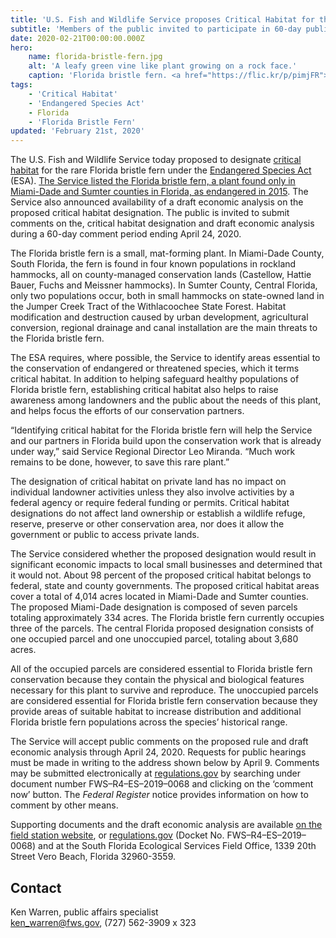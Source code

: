 ```yaml
---
title: 'U.S. Fish and Wildlife Service proposes Critical Habitat for the endangered Florida bristle fern'
subtitle: 'Members of the public invited to participate in 60-day public comment period'
date: 2020-02-21T00:00:00.000Z
hero:
    name: florida-bristle-fern.jpg
    alt: 'A leafy green vine like plant growing on a rock face.'
    caption: 'Florida bristle fern. <a href="https://flic.kr/p/pimjFR">Photo</a> by Keith Bradley.'
tags:
    - 'Critical Habitat'
    - 'Endangered Species Act'
    - Florida
    - 'Florida Bristle Fern'
updated: 'February 21st, 2020'
---
```


The U.S. Fish and Wildlife Service today proposed to designate [critical habitat](/endangered-species-act/critical-habitat) for the rare Florida bristle fern under the [Endangered Species Act](/endangered-species-act) (ESA). [The Service listed the Florida bristle fern, a plant found only in Miami-Dade and Sumter counties in Florida, as endangered in 2015](/news/2015/10/service-to-list-florida-bristle-fern-as-endangered/). The Service also announced availability of a draft economic analysis on the proposed critical habitat designation. The public is invited to submit comments on the, critical habitat designation and draft economic analysis during a 60-day comment period ending April 24, 2020.

The Florida bristle fern is a small, mat-forming plant. In Miami-Dade County, South Florida, the fern is found in four known populations in rockland hammocks, all on county-managed conservation lands (Castellow, Hattie Bauer, Fuchs and Meissner hammocks). In Sumter County, Central Florida, only two populations occur, both in small hammocks on state-owned land in the Jumper Creek Tract of the Withlacoochee State Forest. Habitat modification and destruction caused by urban development, agricultural conversion, regional drainage and canal installation are the main threats to the Florida bristle fern.

The ESA requires, where possible, the Service to identify areas essential to the conservation of endangered or threatened species, which it terms critical habitat. In addition to helping safeguard healthy populations of Florida bristle fern, establishing critical habitat also helps to raise awareness among landowners and the public about the needs of this plant, and helps focus the efforts of our conservation partners.

“Identifying critical habitat for the Florida bristle fern will help the Service and our partners in Florida build upon the conservation work that is already under way,” said Service Regional Director Leo Miranda. “Much work remains to be done, however, to save this rare plant.”

The designation of critical habitat on private land has no impact on individual landowner activities unless they also involve activities by a federal agency or require federal funding or permits. Critical habitat designations do not affect land ownership or establish a wildlife refuge, reserve, preserve or other conservation area, nor does it allow the government or public to access private lands.

The Service considered whether the proposed designation would result in significant economic impacts to local small businesses and determined that it would not. About 98 percent of the proposed critical habitat belongs to federal, state and county governments. The proposed critical habitat areas cover a total of 4,014 acres located in Miami-Dade and Sumter counties. The proposed Miami-Dade designation is composed of seven parcels totaling approximately 334 acres. The Florida bristle fern currently occupies three of the parcels. The central Florida proposed designation consists of one occupied parcel and one unoccupied parcel, totaling about 3,680 acres.

All of the occupied parcels are considered essential to Florida bristle fern conservation because they contain the physical and biological features necessary for this plant to survive and reproduce. The unoccupied parcels are considered essential for Florida bristle fern conservation because they provide areas of suitable habitat to increase distribution and additional Florida bristle fern populations across the species’ historical range.

The Service will accept public comments on the proposed rule and draft economic analysis through April 24, 2020. Requests for public hearings must be made in writing to the address shown below by April 9. Comments may be submitted electronically at [regulations.gov](https://www.regulations.gov) by searching under document number FWS–R4–ES–2019–0068 and clicking on the ‘comment now’ button. The _Federal Register_ notice provides information on how to comment by other means.

Supporting documents and the draft economic analysis are available [on the field station website](https://www.fws.gov/verobeach/), or [regulations.gov](https://www.regulations.gov) (Docket No. FWS–R4–ES–2019–0068) and at the South Florida Ecological Services Field Office, 1339 20th Street
Vero Beach, Florida 32960-3559.

## Contact

Ken Warren, public affairs specialist  
[ken_warren@fws.gov](mailto:ken_warren@fws.gov), (727) 562-3909 x 323
